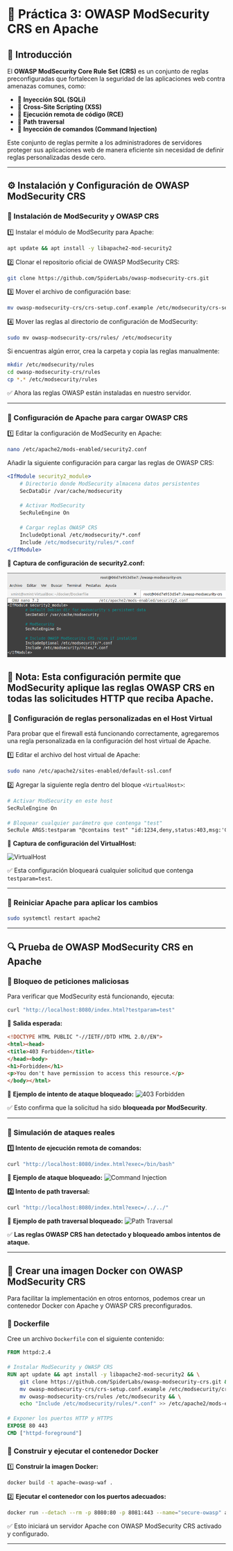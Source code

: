 # 🐝 Práctica 3: OWASP ModSecurity CRS en Apache

## 📌 Introducción

El **OWASP ModSecurity Core Rule Set (CRS)** es un conjunto de reglas preconfiguradas que fortalecen la seguridad de las aplicaciones web contra amenazas comunes, como:

- 🚫 **Inyección SQL (SQLi)**
- 🚫 **Cross-Site Scripting (XSS)**
- 🚫 **Ejecución remota de código (RCE)**
- 🚫 **Path traversal**
- 🚫 **Inyección de comandos (Command Injection)**

Este conjunto de reglas permite a los administradores de servidores proteger sus aplicaciones web de manera eficiente sin necesidad de definir reglas personalizadas desde cero.

---

## ⚙️ **Instalación y Configuración de OWASP ModSecurity CRS**

### 🔹 Instalación de ModSecurity y OWASP CRS

1️⃣ Instalar el módulo de ModSecurity para Apache:
```bash
apt update && apt install -y libapache2-mod-security2
```

2️⃣ Clonar el repositorio oficial de OWASP ModSecurity CRS:
```bash
git clone https://github.com/SpiderLabs/owasp-modsecurity-crs.git
```

3️⃣ Mover el archivo de configuración base:
```bash
mv owasp-modsecurity-crs/crs-setup.conf.example /etc/modsecurity/crs-setup.conf
```

4️⃣ Mover las reglas al directorio de configuración de ModSecurity:
```bash
sudo mv owasp-modsecurity-crs/rules/ /etc/modsecurity
```
Si encuentras algún error, crea la carpeta y copia las reglas manualmente:
```bash
mkdir /etc/modsecurity/rules
cd owasp-modsecurity-crs/rules
cp *.* /etc/modsecurity/rules
```

✅ Ahora las reglas OWASP están instaladas en nuestro servidor.

---

### 🔹 Configuración de Apache para cargar OWASP CRS

1️⃣ Editar la configuración de ModSecurity en Apache:
```bash
nano /etc/apache2/mods-enabled/security2.conf
```
Añadir la siguiente configuración para cargar las reglas de OWASP CRS:
```apache
<IfModule security2_module>
    # Directorio donde ModSecurity almacena datos persistentes
    SecDataDir /var/cache/modsecurity

    # Activar ModSecurity
    SecRuleEngine On

    # Cargar reglas OWASP CRS
    IncludeOptional /etc/modsecurity/*.conf
    Include /etc/modsecurity/rules/*.conf
</IfModule>
```

📸 **Captura de configuración de security2.conf:**


![security2.conf](https://github.com/XaviGimReu/PPS-10836126/blob/main/template-main/RA3/RA3_1/assets/OWASP/1.png)

📌 **Nota:** Esta configuración permite que ModSecurity aplique las reglas OWASP CRS en todas las solicitudes HTTP que reciba Apache.
---

### 🔹 Configuración de reglas personalizadas en el Host Virtual
Para probar que el firewall está funcionando correctamente, agregaremos una regla personalizada en la configuración del host virtual de Apache.

1️⃣ Editar el archivo del host virtual de Apache:
```bash
sudo nano /etc/apache2/sites-enabled/default-ssl.conf
```

2️⃣ Agregar la siguiente regla dentro del bloque `<VirtualHost>`:
```apache
# Activar ModSecurity en este host
SecRuleEngine On

# Bloquear cualquier parámetro que contenga "test"
SecRule ARGS:testparam "@contains test" "id:1234,deny,status:403,msg:'Cazado por Ciberseguridad'"
```

📸 **Captura de configuración del VirtualHost:**


![VirtualHost](https://github.com/XaviGimReu/PPS-10836126/blob/main/template-main/RA3/RA3_1/assets/OWASP%20ModSecurity%20CRS/2.png)

✅ Esta configuración bloqueará cualquier solicitud que contenga `testparam=test`.

---

### 🔄 Reiniciar Apache para aplicar los cambios
```bash
sudo systemctl restart apache2
```

---

## 🔍 **Prueba de OWASP ModSecurity CRS en Apache**

### 🔹 Bloqueo de peticiones maliciosas

Para verificar que ModSecurity está funcionando, ejecuta:
```bash
curl "http://localhost:8080/index.html?testparam=test"
```

📌 **Salida esperada:**
```html
<!DOCTYPE HTML PUBLIC "-//IETF//DTD HTML 2.0//EN">
<html><head>
<title>403 Forbidden</title>
</head><body>
<h1>Forbidden</h1>
<p>You don't have permission to access this resource.</p>
</body></html>
```

📸 **Ejemplo de intento de ataque bloqueado:**
![403 Forbidden](https://github.com/XaviGimReu/PPS-10836126/blob/main/template-main/RA3/RA3_1/assets/OWASP%20ModSecurity%20CRS/3.png)

✅ Esto confirma que la solicitud ha sido **bloqueada por ModSecurity**.

---

### 🔹 Simulación de ataques reales

**1️⃣ Intento de ejecución remota de comandos:**
```bash
curl "http://localhost:8080/index.html?exec=/bin/bash"
```
📸 **Ejemplo de ataque bloqueado:**
![Command Injection](https://github.com/XaviGimReu/PPS-10836126/blob/main/template-main/RA3/RA3_1/assets/OWASP%20ModSecurity%20CRS/4.png)

**2️⃣ Intento de path traversal:**
```bash
curl "http://localhost:8080/index.html?exec=/../../"
```
📸 **Ejemplo de path traversal bloqueado:**
![Path Traversal](https://github.com/XaviGimReu/PPS-10836126/blob/main/template-main/RA3/RA3_1/assets/OWASP%20ModSecurity%20CRS/5.png)

✅ **Las reglas OWASP CRS han detectado y bloqueado ambos intentos de ataque.**

---

## 🐳 **Crear una imagen Docker con OWASP ModSecurity CRS**

Para facilitar la implementación en otros entornos, podemos crear un contenedor Docker con Apache y OWASP CRS preconfigurados.

### 📌 **Dockerfile**
Cree un archivo `Dockerfile` con el siguiente contenido:
```dockerfile
FROM httpd:2.4

# Instalar ModSecurity y OWASP CRS
RUN apt update && apt install -y libapache2-mod-security2 && \
    git clone https://github.com/SpiderLabs/owasp-modsecurity-crs.git && \
    mv owasp-modsecurity-crs/crs-setup.conf.example /etc/modsecurity/crs-setup.conf && \
    mv owasp-modsecurity-crs/rules /etc/modsecurity && \
    echo "Include /etc/modsecurity/rules/*.conf" >> /etc/apache2/mods-enabled/security2.conf

# Exponer los puertos HTTP y HTTPS
EXPOSE 80 443
CMD ["httpd-foreground"]
```

### 🚀 **Construir y ejecutar el contenedor Docker**
1️⃣ **Construir la imagen Docker:**
```bash
docker build -t apache-owasp-waf .
```

2️⃣ **Ejecutar el contenedor con los puertos adecuados:**
```bash
docker run --detach --rm -p 8080:80 -p 8081:443 --name="secure-owasp" apache-owasp-waf
```

✅ Esto iniciará un servidor Apache con OWASP ModSecurity CRS activado y configurado.

---

